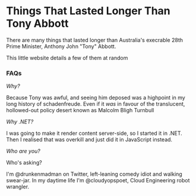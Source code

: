 # Things That Lasted Longer Than Tony Abbott

There are many things that lasted longer than Australia's execrable 28th Prime Minister, Anthony John "Tony" Abbott. 

This little website details a few of them at random

### FAQs

*Why?*

Because Tony was awful, and seeing him deposed was a highpoint in my long history of schadenfreude. Even if it _was_ in favour of the translucent, hollowed-out policy desert known as Malcolm Bligh Turnbull

*Why .NET?*

I was going to make it render content server-side, so I started it in .NET. Then I realised that was overkill and just did it in JavaScript instead.

*Who are you?*

Who's asking? 

I'm @drunkenmadman on Twitter, left-leaning comedy idiot and walking swear-jar. In my daytime life I'm @cloudyopspoet, Cloud Engineering robot wrangler.

